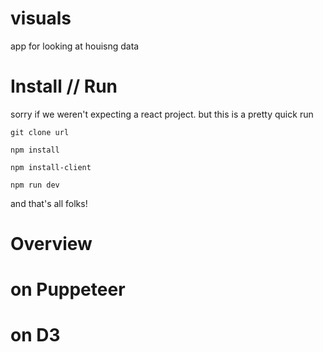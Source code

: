 # visuals
app for looking at houisng data

# Install // Run

sorry if we weren't expecting a react project. but this is a pretty quick run

```
git clone url
```

```
npm install
```

```
npm install-client
```

```
npm run dev
```

and that's all folks!

# Overview


# on Puppeteer

# on D3
